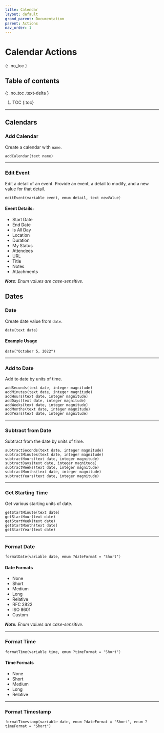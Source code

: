 ```yaml
---
title: Calendar
layout: default
grand_parent: Documentation
parent: Actions
nav_order: 1
---
```


# Calendar Actions
{: .no_toc }

## Table of contents
{: .no_toc .text-delta }

1. TOC
{:toc}

---

## Calendars

### Add Calendar

Create a calendar with `name`.

```
addCalendar(text name)
```

---

### Edit Event

Edit a detail of an event. Provide an event, a detail to modify, and a new value for that detail.

```
editEvent(variable event, enum detail, text newValue)
```

#### Event Details:

- Start Date
- End Date
- Is All Day
- Location
- Duration
- My Status
- Attendees
- URL
- Title
- Notes
- Attachments

_**Note:** Enum values are case-sensitive._

## Dates

### Date

Create date value from `date`.

```
date(text date)
```

#### Example Usage

```
date("October 5, 2022")
```

---

### Add to Date

Add to date by units of time.

```
addSeconds(text date, integer magnitude)
addMinutes(text date, integer magnitude)
addHours(text date, integer magnitude)
addDays(text date, integer magnitude)
addWeeks(text date, integer magnitude)
addMonths(text date, integer magnitude)
addYears(text date, integer magnitude)
```

---

### Subtract from Date

Subtract from the date by units of time.

```
subtractSeconds(text date, integer magnitude)
subtractMinutes(text date, integer magnitude)
subtractHours(text date, integer magnitude)
subtractDays(text date, integer magnitude)
subtractWeeks(text date, integer magnitude)
subtractMonths(text date, integer magnitude)
subtractYears(text date, integer magnitude)
```

---

### Get Starting Time

Get various starting units of date.

```
getStartMinute(text date)
getStartHour(text date)
getStartWeek(text date)
getStartMonth(text date)
getStartYear(text date)
```

---

### Format Date

```
formatDate(variable date, enum ?dateFormat = "Short")
```

#### Date Formats

- None
- Short
- Medium
- Long
- Relative
- RFC 2822
- ISO 8601
- Custom

_**Note:** Enum values are case-sensitive._

---

### Format Time

```
formatTime(variable time, enum ?timeFormat = "Short")
```

#### Time Formats

- None
- Short
- Medium
- Long
- Relative

---

### Format Timestamp

```
formatTimestamp(variable date, enum ?dateFormat = "Short", enum ?timeFormat = "Short")
```
